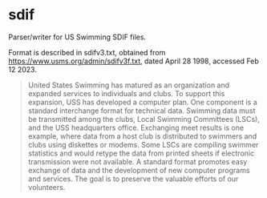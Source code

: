 # sdif

Parser/writer for US Swimming SDIF files.

Format is described in sdifv3.txt,
obtained from https://www.usms.org/admin/sdifv3f.txt,
dated April 28 1998, accessed Feb 12 2023.

> United States Swimming has matured as an organization and
expanded services to individuals and clubs.  To support this
expansion, USS has developed a computer plan. One component is a
standard interchange format for technical data.  Swimming data
must be transmitted among the clubs, Local Swimming Committees
(LSCs), and the USS headquarters office.  Exchanging meet results
is one example, where data from a host club is distributed to
swimmers and clubs using diskettes or modems.  Some LSCs are
compiling swimmer statistics and would retype the data from
printed sheets if electronic transmission were not available.
A standard format promotes easy exchange of data and the
development of new computer programs and services.  The goal is
to preserve the valuable efforts of our volunteers.
